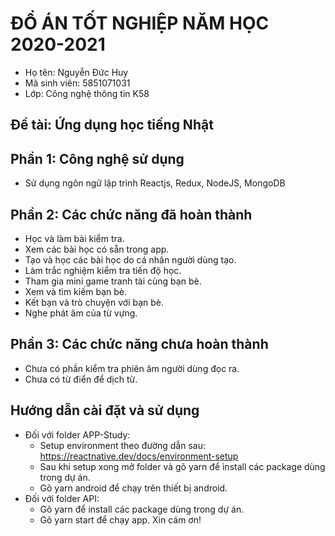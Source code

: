 # ĐỒ ÁN TỐT NGHIỆP NĂM HỌC 2020-2021
- Họ tên: Nguyễn Đức Huy
- Mã sinh viên: 5851071031
- Lớp: Công nghệ thông tin K58
## Đề tài: Ứng dụng học tiếng Nhật
## Phần 1: Công nghệ sử dụng
- Sử dụng ngôn ngữ lập trình Reactjs, Redux, NodeJS, MongoDB
## Phần 2: Các chức năng đã hoàn thành
- Học và làm bài kiểm tra.
- Xem các bài học có sẵn trong app.
- Tạo và học các bài học do cá nhân người dùng tạo.
- Làm trắc nghiệm kiểm tra tiến độ học.
- Tham gia mini game tranh tài cùng bạn bè.
- Xem và tìm kiếm bạn bè.
- Kết bạn và trò chuyện với bạn bè.
- Nghe phát âm của từ vựng.

## Phần 3: Các chức năng chưa hoàn thành
- Chưa có phần kiểm tra phiên âm người dùng đọc ra.
- Chưa có từ điển để dịch từ.

## Hướng dẫn cài đặt và sử dụng
- Đối với folder APP-Study:
  + Setup environment theo đường dẫn sau: https://reactnative.dev/docs/environment-setup
  + Sau khi setup xong mở folder và gõ yarn để install các package dùng trong dự án.
  + Gõ yarn android để chạy trên thiết bị android.
- Đối với folder API:
  + Gõ yarn để install các package dùng trong dự án.
  + Gõ yarn start để chạy app.
Xin cám ơn!
